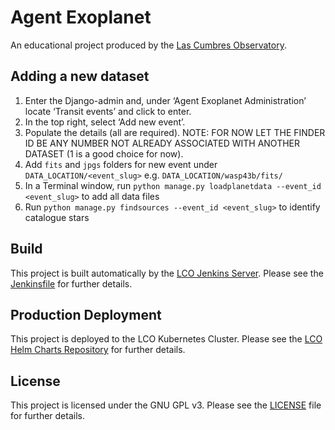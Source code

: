 # Agent Exoplanet

An educational project produced by the [Las Cumbres Observatory](https://lco.global/).

## Adding a new dataset

1. Enter the Django-admin and, under ‘Agent Exoplanet Administration’ locate ‘Transit events’ and click to enter.
2. In the top right, select ‘Add new event’.
3. Populate the details (all are required). NOTE: FOR NOW LET THE FINDER ID BE ANY NUMBER NOT ALREADY ASSOCIATED WITH ANOTHER DATASET (1 is a good choice for now).
4. Add `fits` and `jpgs` folders for new event under `DATA_LOCATION/<event_slug>` e.g. `DATA_LOCATION/wasp43b/fits/`
5. In a Terminal window, run `python manage.py loadplanetdata --event_id <event_slug>` to add all data files
6. Run `python manage.py findsources --event_id <event_slug>` to identify catalogue stars

## Build

This project is built automatically by the [LCO Jenkins Server](http://jenkins.lco.gtn/).
Please see the [Jenkinsfile](Jenkinsfile) for further details.

## Production Deployment

This project is deployed to the LCO Kubernetes Cluster. Please see the
[LCO Helm Charts Repository](https://github.com/LCOGT/helm-charts) for further
details.

## License

This project is licensed under the GNU GPL v3. Please see the [LICENSE](LICENSE)
file for further details. 
